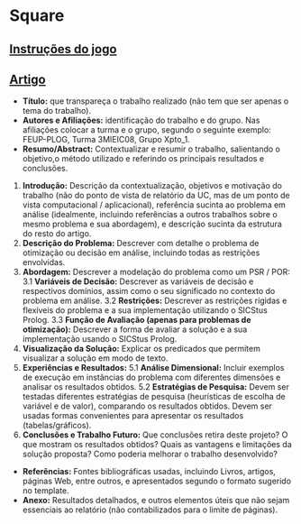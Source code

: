 # Square

## [Instruções do jogo](https://erich-friedman.github.io/puzzle/square/)

## [Artigo](https://www.springer.com/gp/computer-science/lncs/conference-proceedings-guidelines?countryChanged=true)

* **Título:** que transpareça o trabalho realizado (não tem que ser apenas o tema do trabalho).
* **Autores e Afiliações:** identificação do trabalho e do grupo. Nas afiliações colocar a turma e o grupo, segundo o seguinte exemplo: FEUP-PLOG, Turma 3MIEIC08, Grupo Xpto_1.
* **Resumo/Abstract:** Contextualizar e resumir o trabalho, salientando o objetivo,o método utilizado e referindo os principais resultados e conclusões.
1. **Introdução:** Descrição da contextualização, objetivos e motivação do trabalho (não do ponto de vista de relatório da UC, mas de um ponto de vista computacional / aplicacional), referência sucinta ao problema em análise (idealmente, incluindo referências a outros trabalhos sobre o mesmo problema e sua abordagem), e descrição sucinta da estrutura do resto do artigo.
2. **Descrição do Problema:** Descrever com detalhe o problema de otimização ou decisão em análise, incluindo todas as restrições envolvidas.
3. **Abordagem:** Descrever a modelação do problema como um PSR / POR:
   3.1 **Variáveis de Decisão:** Descrever as variáveis de decisão e respectivos domínios, assim como o seu significado no contexto do problema em análise.
   3.2 **Restrições:** Descrever as restrições rígidas e flexíveis do problema e a sua implementação utilizando o SICStus Prolog. 
   3.3 **Função de Avaliação (apenas para problemas de otimização):** Descrever a forma de avaliar a solução e a sua implementação usando o SICStus Prolog.
4. **Visualização da Solução:** Explicar os predicados que permitem visualizar a solução em modo de texto.
5. **Experiências e Resultados:**
   5.1 **Análise Dimensional:** Incluir exemplos de execução em instâncias do problema com diferentes dimensões e analisar os resultados obtidos.
   5.2 **Estratégias de Pesquisa:** Devem ser testadas diferentes estratégias de pesquisa (heurísticas de escolha de variável e de valor), comparando os resultados obtidos. Devem ser usadas formas convenientes para apresentar os resultados (tabelas/gráficos).
6. **Conclusões e Trabalho Futuro:** Que conclusões retira deste projeto? O que mostram os resultados obtidos? Quais as vantagens e limitações da solução proposta? Como poderia melhorar o trabalho desenvolvido?
* **Referências:** Fontes bibliográficas usadas, incluindo Livros, artigos, páginas Web, entre outros, e apresentados segundo o formato sugerido no template.
* **Anexo:** Resultados detalhados, e outros elementos úteis que não sejam essenciais ao relatório (não contabilizados para o limite de páginas).
